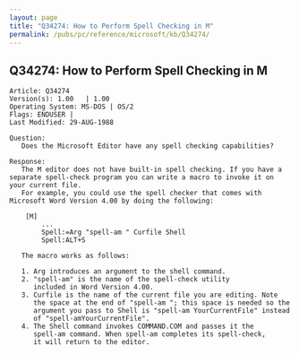 ```yaml
---
layout: page
title: "Q34274: How to Perform Spell Checking in M"
permalink: /pubs/pc/reference/microsoft/kb/Q34274/
---
```


## Q34274: How to Perform Spell Checking in M

	Article: Q34274
	Version(s): 1.00   | 1.00
	Operating System: MS-DOS | OS/2
	Flags: ENDUSER |
	Last Modified: 29-AUG-1988
	
	Question:
	   Does the Microsoft Editor have any spell checking capabilities?
	
	Response:
	   The M editor does not have built-in spell checking. If you have a
	separate spell-check program you can write a macro to invoke it on
	your current file.
	   For example, you could use the spell checker that comes with
	Microsoft Word Version 4.00 by doing the following:
	
	    [M]
	        ...
	        Spell:=Arg "spell-am " Curfile Shell
	        Spell:ALT+S
	
	   The macro works as follows:
	
	   1. Arg introduces an argument to the shell command.
	   2. "spell-am" is the name of the spell-check utility
	      included in Word Version 4.00.
	   3. Curfile is the name of the current file you are editing. Note
	      the space at the end of "spell-am "; this space is needed so the
	      argument you pass to Shell is "spell-am YourCurrentFile" instead
	      of "spell-amYourCurrentFile".
	   4. The Shell command invokes COMMAND.COM and passes it the
	      spell-am command. When spell-am completes its spell-check,
	      it will return to the editor.
